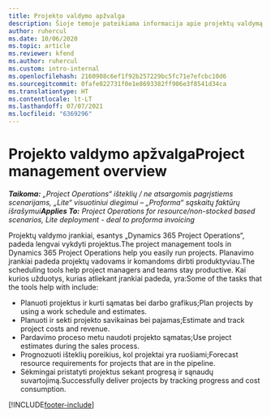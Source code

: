 ```yaml
---
title: Projekto valdymo apžvalga
description: Šioje temoje pateikiama informacija apie projektų valdymą programoje „Dynamics 365 Project Operations“.
author: ruhercul
ms.date: 10/06/2020
ms.topic: article
ms.reviewer: kfend
ms.author: ruhercul
ms.custom: intro-internal
ms.openlocfilehash: 2160908c6ef1f92b257229bc5fc71e7efcbc10d6
ms.sourcegitcommit: 0fafe022731f0e1e8693382ff906e3f8541d34ca
ms.translationtype: HT
ms.contentlocale: lt-LT
ms.lasthandoff: 07/07/2021
ms.locfileid: "6369296"
---
```

# <a name="project-management-overview"></a><span data-ttu-id="cc630-103">Projekto valdymo apžvalga</span><span class="sxs-lookup"><span data-stu-id="cc630-103">Project management overview</span></span>

<span data-ttu-id="cc630-104">_**Taikoma:** „Project Operations“ išteklių / ne atsargomis pagrįstiems scenarijams, „Lite“ visuotiniui diegimui – „Proforma“ sąskaitų faktūrų išrašymui_</span><span class="sxs-lookup"><span data-stu-id="cc630-104">_**Applies To:** Project Operations for resource/non-stocked based scenarios, Lite deployment - deal to proforma invoicing_</span></span>

<span data-ttu-id="cc630-105">Projektų valdymo įrankiai, esantys „Dynamics 365 Project Operations“, padeda lengvai vykdyti projektus.</span><span class="sxs-lookup"><span data-stu-id="cc630-105">The project management tools in Dynamics 365 Project Operations help you easily run projects.</span></span> <span data-ttu-id="cc630-106">Planavimo įrankiai padeda projektų vadovams ir komandoms dirbti produktyviau.</span><span class="sxs-lookup"><span data-stu-id="cc630-106">The scheduling tools help project managers and teams stay productive.</span></span> <span data-ttu-id="cc630-107">Kai kurios užduotys, kurias atliekant įrankiai padeda, yra:</span><span class="sxs-lookup"><span data-stu-id="cc630-107">Some of the tasks that the tools help with include:</span></span>

- <span data-ttu-id="cc630-108">Planuoti projektus ir kurti sąmatas bei darbo grafikus;</span><span class="sxs-lookup"><span data-stu-id="cc630-108">Plan projects by using a work schedule and estimates.</span></span>
- <span data-ttu-id="cc630-109">Planuoti ir sekti projekto savikainas bei pajamas;</span><span class="sxs-lookup"><span data-stu-id="cc630-109">Estimate and track project costs and revenue.</span></span>
- <span data-ttu-id="cc630-110">Pardavimo proceso metu naudoti projekto sąmatas;</span><span class="sxs-lookup"><span data-stu-id="cc630-110">Use project estimates during the sales process.</span></span>
- <span data-ttu-id="cc630-111">Prognozuoti išteklių poreikius, kol projektai yra ruošiami;</span><span class="sxs-lookup"><span data-stu-id="cc630-111">Forecast resource requirements for projects that are in the pipeline.</span></span>
- <span data-ttu-id="cc630-112">Sėkmingai pristatyti projektus sekant progresą ir sąnaudų suvartojimą.</span><span class="sxs-lookup"><span data-stu-id="cc630-112">Successfully deliver projects by tracking progress and cost consumption.</span></span>


[!INCLUDE[footer-include](../includes/footer-banner.md)]